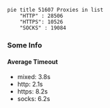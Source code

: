 
```mermaid
pie title 51607 Proxies in list
    "HTTP" : 28506
    "HTTPS": 10526
    "SOCKS" : 19084
```

### Some Info
#### Average Timeout

- mixed: 3.8s
- http: 2.1s
- https: 8.2s
- socks: 6.2s